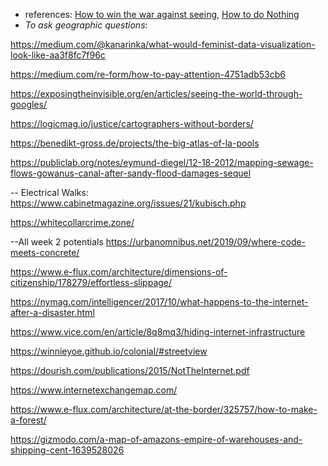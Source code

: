 
* references: [How to win the war against seeing](https://medium.com/re-form/how-to-pay-attention-4751adb53cb6), [How to do Nothing](https://www.penguinrandomhouse.com/books/600671/how-to-do-nothing-by-jenny-odell/)
* *To ask geographic questions*:


https://medium.com/@kanarinka/what-would-feminist-data-visualization-look-like-aa3f8fc7f96c

https://medium.com/re-form/how-to-pay-attention-4751adb53cb6

https://exposingtheinvisible.org/en/articles/seeing-the-world-through-googles/

https://logicmag.io/justice/cartographers-without-borders/


https://benedikt-gross.de/projects/the-big-atlas-of-la-pools

https://publiclab.org/notes/eymund-diegel/12-18-2012/mapping-sewage-flows-gowanus-canal-after-sandy-flood-damages-sequel


-- Electrical Walks: https://www.cabinetmagazine.org/issues/21/kubisch.php

https://whitecollarcrime.zone/


--All week 2 potentials
https://urbanomnibus.net/2019/09/where-code-meets-concrete/

https://www.e-flux.com/architecture/dimensions-of-citizenship/178279/effortless-slippage/

https://nymag.com/intelligencer/2017/10/what-happens-to-the-internet-after-a-disaster.html

https://www.vice.com/en/article/8q8mq3/hiding-internet-infrastructure



https://winnieyoe.github.io/colonial/#streetview


https://dourish.com/publications/2015/NotTheInternet.pdf


https://www.internetexchangemap.com/


https://www.e-flux.com/architecture/at-the-border/325757/how-to-make-a-forest/


https://gizmodo.com/a-map-of-amazons-empire-of-warehouses-and-shipping-cent-1639528026